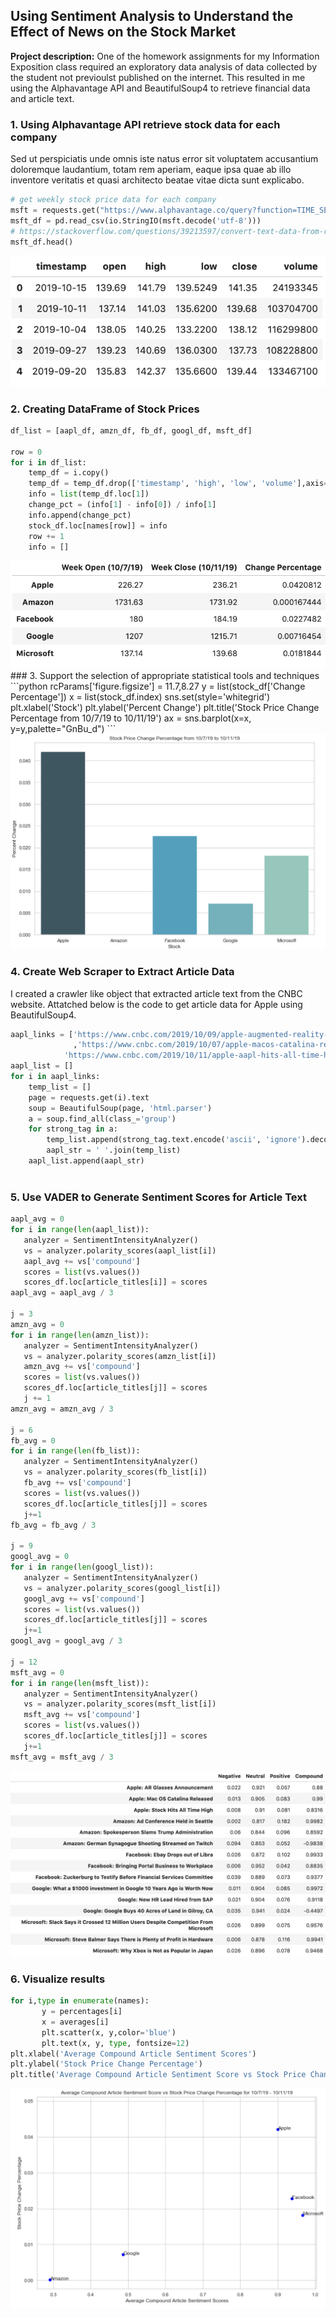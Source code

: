 ## Using Sentiment Analysis to Understand the Effect of News on the Stock Market

**Project description:** One of the homework assignments for my Information Exposition class required an exploratory data analysis of data collected by the student not previoulst published on the internet. This resulted in me using the Alphavantage API and BeautifulSoup4 to retrieve financial data and article text.

### 1. Using Alphavantage API retrieve stock data for each company 

Sed ut perspiciatis unde omnis iste natus error sit voluptatem accusantium doloremque laudantium, totam rem aperiam, eaque ipsa quae ab illo inventore veritatis et quasi architecto beatae vitae dicta sunt explicabo. 

```python
# get weekly stock price data for each company
msft = requests.get("https://www.alphavantage.co/query?function=TIME_SERIES_WEEKLY&symbol=MSFT&apikey=M5BAAOQ3PWDT935S&datatype=csv").content
msft_df = pd.read_csv(io.StringIO(msft.decode('utf-8')))
# https://stackoverflow.com/questions/39213597/convert-text-data-from-requests-object-to-dataframe-with-pandas
msft_df.head()
```
<img src="images/msft_df.png?raw=true"/>

### 2. Creating DataFrame of Stock Prices 
```python
df_list = [aapl_df, amzn_df, fb_df, googl_df, msft_df]

row = 0
for i in df_list:
    temp_df = i.copy()
    temp_df = temp_df.drop(['timestamp', 'high', 'low', 'volume'],axis=1)
    info = list(temp_df.loc[1])
    change_pct = (info[1] - info[0]) / info[1]
    info.append(change_pct)
    stock_df.loc[names[row]] = info
    row += 1
    info = []
```
<img src="images/stock_df.png?raw=true"/>
### 3. Support the selection of appropriate statistical tools and techniques
```python
rcParams['figure.figsize'] = 11.7,8.27
y = list(stock_df['Change Percentage'])
x = list(stock_df.index)
sns.set(style='whitegrid')
plt.xlabel('Stock')
plt.ylabel('Percent Change')
plt.title('Stock Price Change Percentage from 10/7/19 to 10/11/19')
ax = sns.barplot(x=x, y=y,palette="GnBu_d")
```

<img src="images/stock_graph.png?raw=true"/>


### 4. Create Web Scraper to Extract Article Data

I created a crawler like object that extracted article text from the CNBC website.
Attatched below is the code to get article data for Apple using BeautifulSoup4.
```python
aapl_links = ['https://www.cnbc.com/2019/10/09/apple-augmented-reality-glasses-to-launch-in-2020-kuo.html'
              ,'https://www.cnbc.com/2019/10/07/apple-macos-catalina-released-for-macs-whats-new-and-how-to-get-it.html',
            'https://www.cnbc.com/2019/10/11/apple-aapl-hits-all-time-high.html']
aapl_list = []
for i in aapl_links:
    temp_list = []
    page = requests.get(i).text
    soup = BeautifulSoup(page, 'html.parser')
    a = soup.find_all(class_='group')
    for strong_tag in a:
        temp_list.append(strong_tag.text.encode('ascii', 'ignore').decode("utf-8").strip().replace("\"",''))
        aapl_str = ' '.join(temp_list)
    aapl_list.append(aapl_str)
       
```
 
 ### 5. Use VADER to Generate Sentiment Scores for Article Text
 ``` python
 aapl_avg = 0 
for i in range(len(aapl_list)):
    analyzer = SentimentIntensityAnalyzer()
    vs = analyzer.polarity_scores(aapl_list[i])
    aapl_avg += vs['compound']
    scores = list(vs.values())
    scores_df.loc[article_titles[i]] = scores
aapl_avg = aapl_avg / 3

j = 3
amzn_avg = 0 
for i in range(len(amzn_list)):
    analyzer = SentimentIntensityAnalyzer()
    vs = analyzer.polarity_scores(amzn_list[i])
    amzn_avg += vs['compound']
    scores = list(vs.values())
    scores_df.loc[article_titles[j]] = scores
    j += 1
amzn_avg = amzn_avg / 3

j = 6 
fb_avg = 0
for i in range(len(fb_list)):
    analyzer = SentimentIntensityAnalyzer()
    vs = analyzer.polarity_scores(fb_list[i])
    fb_avg += vs['compound']
    scores = list(vs.values())
    scores_df.loc[article_titles[j]] = scores
    j+=1
fb_avg = fb_avg / 3

j = 9 
googl_avg = 0
for i in range(len(googl_list)):
    analyzer = SentimentIntensityAnalyzer()
    vs = analyzer.polarity_scores(googl_list[i])
    googl_avg += vs['compound']
    scores = list(vs.values())
    scores_df.loc[article_titles[j]] = scores
    j+=1
googl_avg = googl_avg / 3

j = 12
msft_avg = 0
for i in range(len(msft_list)):
    analyzer = SentimentIntensityAnalyzer()
    vs = analyzer.polarity_scores(msft_list[i])
    msft_avg += vs['compound']
    scores = list(vs.values())
    scores_df.loc[article_titles[j]] = scores
    j+=1
msft_avg = msft_avg / 3
 
 ```
 
 <img src="images/sentiment_df.png?raw=true"/>
 
 ### 6. Visualize results
 ```python
 for i,type in enumerate(names):
        y = percentages[i]
        x = averages[i]
        plt.scatter(x, y,color='blue')
        plt.text(x, y, type, fontsize=12)
plt.xlabel('Average Compound Article Sentiment Scores')
plt.ylabel('Stock Price Change Percentage')
plt.title('Average Compound Article Sentiment Score vs Stock Price Change Percentage for 10/7/19 - 10/11/19')
 
 ```
<img src="images/sentiment_graph.png?raw=true"/>




